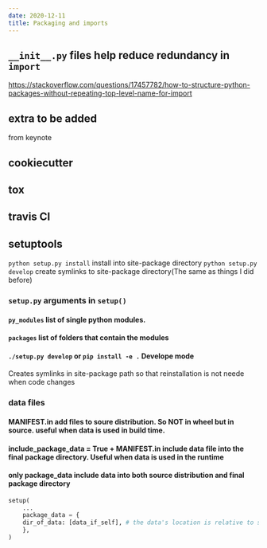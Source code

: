 ```yaml
---
date: 2020-12-11
title: Packaging and imports
---
```


## ```__init__.py``` files help reduce redundancy in ```import```
https://stackoverflow.com/questions/17457782/how-to-structure-python-packages-without-repeating-top-level-name-for-import

## extra to be added
from keynote
## cookiecutter
## tox
## travis CI
## setuptools
```python setup.py install``` install into site-package directory
```python setup.py develop``` create symlinks to site-package directory(The same as things I did before)
### ```setup.py``` arguments in ```setup()```
#### ```py_modules``` list of single python modules.
#### ```packages``` list of folders that contain the modules
#### ```./setup.py develop``` or ```pip install -e .``` Develope mode
Creates symlinks in site-package path so that reinstallation is not neede when code changes
### data files
#### MANIFEST.in add files to soure distribution. So NOT in wheel but in source. useful when data is used in build time.
#### include_package_data = True + MANIFEST.in include data file into the final package directory. Useful when data is used in the runtime
#### only package_data include data into both source distribution and final package directory
```python
setup(
    ...
    package_data = {
    dir_of_data: [data_if_self], # the data's location is relative to setup.py
    },
)
```
